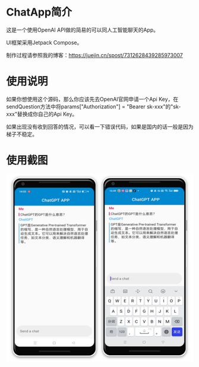 # ChatApp简介

这是一个使用OpenAI API做的简易的可以同人工智能聊天的App。

UI框架采用Jetpack Compose。

制作过程请参照我的博客：https://juejin.cn/spost/7312628439285973007

# 使用说明

如果你想使用这个源码，那么你应该先去OpenAI官网申请一个Api Key，在sendQuestion方法中将params["Authorization"] = "Bearer sk-xxx"的"sk-xxx"替换成你自己的Api Key。

如果出现没有收到回答的情况，可以看一下错误代码，如果是国内的话一般是因为梯子不稳定。

# 使用截图

![聊天界面](https://github.com/leiteorz/ChatApp/blob/main/%E4%BD%BF%E7%94%A8%E6%88%AA%E5%9B%BE/%E8%81%8A%E5%A4%A9%E7%95%8C%E9%9D%A2.png)
